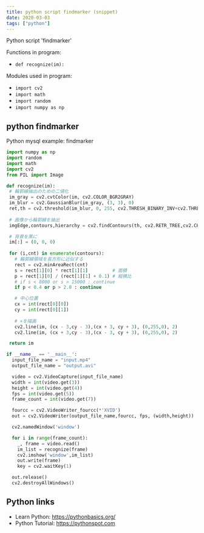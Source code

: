 ```yaml
---
title: python script findmarker (snippet)
date: 2020-03-03
tags: ["python"]
---
```

Python script 'findmarker'

Functions in program: 
* `def recognize(im):`

Modules used in program: 
* `import cv2`
* `import math`
* `import random`
* `import numpy as np`

## python findmarker

Python mysql example: findmarker

```python
import numpy as np
import random
import math
import cv2
from PIL import Image

def recognize(im):
 # 輪郭線抽出のための二値化
 im_gray = cv2.cvtColor(im, cv2.COLOR_BGR2GRAY)
 im_blur = cv2.GaussianBlur(im_gray, (3, 3), 0)
 ret,th = cv2.threshold(im_blur, 0, 255, cv2.THRESH_BINARY_INV+cv2.THRESH_OTSU)
 
 # 画像から輪郭線を抽出
 imgEdge,contours,hierarchy = cv2.findContours(th, cv2.RETR_TREE,cv2.CHAIN_APPROX_SIMPLE)

 # 背景を黒に
 im[:] = (0, 0, 0)
 
 for (i,cnt) in enumerate(contours):
   # 輪郭線領域を長方形に近似する
   rect = cv2.minAreaRect(cnt)
   s = rect[1][0] * rect[1][1]         # 面積
   p = rect[1][0] / (rect[1][1] + 0.1) # 縦横比
   # if s < 8000 or s > 15000 : continue
   if p < 0.4 or p > 2.0 : continue

   # 中心位置
   cx = int(rect[0][0])
   cy = int(rect[0][1])
   
   # ×を描画
   cv2.line(im, (cx - 3,cy - 3),(cx + 3, cy + 3), (0,255,0), 2)
   cv2.line(im, (cx + 3,cy - 3),(cx - 3, cy + 3), (0,255,0), 2)

 return im

if __name__ == '__main__':
  input_file_name = "input.mp4"
  output_file_name = "output.avi"

  video = cv2.VideoCapture(input_file_name)
  width = int(video.get(3))
  height = int(video.get(4))
  fps = int(video.get(5))
  frame_count = int(video.get(7))

  fourcc = cv2.VideoWriter_fourcc(*'XVID')
  out = cv2.VideoWriter(output_file_name,fourcc, fps, (width,height))

  cv2.namedWindow('window')

  for i in range(frame_count):
    _, frame = video.read()
    im_list = recognize(frame)
    cv2.imshow('window',im_list)
    out.write(frame)
    key = cv2.waitKey(1)

  out.release()
  cv2.destroyAllWindows()


```

## Python links

- Learn Python: https://pythonbasics.org/
- Python Tutorial: https://pythonspot.com
